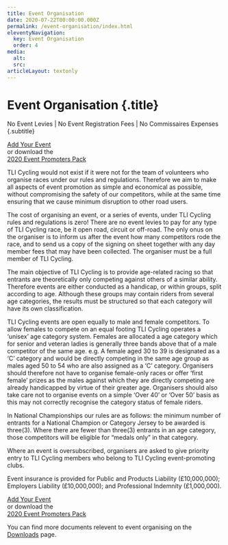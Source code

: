 ```yaml
---
title: Event Organisation
date: 2020-07-22T00:00:00.000Z
permalink: /event-organisation/index.html
eleventyNavigation:
  key: Event Organisation
  order: 4
media:
  alt:
  src:
articleLayout: textonly
---
```


# Event Organisation {.title}

No Event Levies | No Event Registration Fees | No Commissaires Expenses {.subtitle}

<div class="items-center mb-2 md:flex">
  <div><a class="btn btn-red" href="https://www.riderhq.com/newevent?type=RACE_TLICYCLING" rel="noopener noreferrer" target="_blank">Add Your Event</a></div>
  <div class="px-1">or download the</div>
  <div><a class="btn btn-blue" href="/u/TLICycling_Event-Promoters-Pack-2020.pdf" rel="download">2020 Event Promoters Pack</a></div>
</div>

TLI Cycling would not exist if it were not for the team of volunteers who organise races under our rules and regulations. Therefore we aim to make all aspects of event promotion as simple and economical as possible, without compromising the safety of our competitors, while at the same time ensuring that we cause minimum disruption to other road users.

The cost of organising an event, or a series of events, under TLI Cycling rules and regulations is zero! There are no event levies to pay for any type of TLI Cycling race, be it open road, circuit or off-road. The only onus on the organiser is to inform us after the event how many competitors rode the race, and to send us a copy of the signing on sheet together with any day member fees that may have been collected. The organiser must be a full member of TLI Cycling.

The main objective of TLI Cycling is to provide age-related racing so that entrants are theoretically only competing against others of a similar ability. Therefore events are either conducted as a handicap, or within groups, split according to age. Although these groups may contain riders from several age categories, the results must be structured so that each category will have its own classification.

TLI Cycling events are open equally to male and female competitors. To allow females to compete on an equal footing TLI Cycling operates a ‘unisex’ age category system. Females are allocated a age category which for senior and veteran ladies is generally three bands above that of a male competitor of the same age. e.g. A female aged 30 to 39 is designated as a ‘C’ category and would be directly competing in the same age group as males aged 50 to 54 who are also assigned as a ‘C’ category. Organisers should therefore not have to organise female-only races or offer ‘first female’ prizes as the males against which they are directly competing are already handicapped by virtue of their greater age. Organisers should also take care not to organise events on a simple ‘Over 40’ or ‘Over 50’ basis as this may not correctly recognise the category status of female riders.

In National Championships our rules are as follows: the minimum number of entrants for a National Champion or Category Jersey to be awarded is three(3). Where there are fewer than three(3) entrants in an age category, those competitors will be eligible for “medals only” in that category.

Where an event is oversubscribed, organisers are asked to give priority entry to TLI Cycling members who belong to TLI Cycling event-promoting clubs.

Event insurance is provided for Public and Products Liability (£10,000,000); Employers Liability (£10,000,000); and Professional Indemnity (£1,000,000).

<div class="items-center mb-2 mt-2 md:flex">
  <div><a class="btn btn-red" href="https://www.riderhq.com/newevent?type=RACE_TLICYCLING" rel="noopener noreferrer" target="_blank">Add Your Event</a></div>
  <div class="px-1">or download the</div>
  <div><a class="btn btn-blue" href="/u/TLICycling_Event-Promoters-Pack-2020.pdf" rel="download">2020 Event Promoters Pack</a></div>
</div>

You can find more documents relevent to event organising on the <a href="/downloads/">Downloads</a> page.
